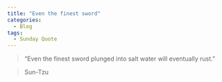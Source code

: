 ```yaml
---
title: "Even the finest sword"
categories:
  - Blog
tags:
  - Sunday Quote
---
```


> “Even the finest sword plunged into salt water will eventually rust.”

> Sun-Tzu



